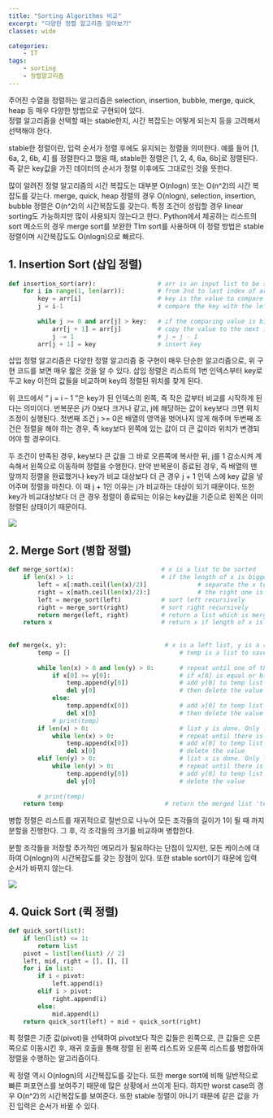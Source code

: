 ```yaml
---
title: "Sorting Algorithms 비교"
excerpt: "다양한 정렬 알고리즘 알아보기"
classes: wide

categories:
    - IT
tags:
    - sorting
    - 정렬알고리즘
---
```



주어진 수열을 정렬하는 알고리즘은 selection, insertion, bubble, merge, quick, heap 등 매우 다양한 방법으로 구현되어 있다.    
정렬 알고리즘을 선택할 때는 stable한지, 시간 복잡도는 어떻게 되는지 등을 고려해서 선택해야 한다. 

stable한 정렬이란, 입력 순서가 정렬 후에도 유지되는 정렬을 의미한다. 예를 들어 [1, 6a, 2, 6b, 4] 를 정렬한다고 했을 때, stable한 정렬은 [1, 2, 4, 6a, 6b]로 정렬된다. 즉 같은 key값을 가진 데이터의 순서가 정렬 이후에도 그대로인 것을 뜻한다.

많이 알려진 정렬 알고리즘의 시간 복잡도는 대부분 O(nlogn) 또는 O(n^2)의 시간 복잡도를 갖는다. merge, quick, heap 정렬의 경우 O(nlogn), selection, insertion, bubble 정렬은 O(n^2)의 시간복잡도를 갖는다. 특정 조건이 성립할 경우 linear sorting도 가능하지만 많이 사용되지 않는다고 한다. Python에서 제공하는 리스트의 sort 메소드의 경우 merge sort를 보완한 TIm sort를 사용하며 이 정렬 방법은 stable 정렬이며 시간복잡도도 O(nlogn)으로 빠르다. 



## 1. Insertion Sort (삽입 정렬)


```python
def insertion_sort(arr):                 # arr is an input list to be sorted
    for i in range(1, len(arr)):         # from 2nd to last index of arr
        key = arr[i]                     # key is the value to compare
        j = i-1                          # compare the key with the left values one by one
        
        while j >= 0 and arr[j] > key:   # if the comparing value is bigger than the key
            arr[j + 1] = arr[j]          # copy the value to the next index
            j -= 1                       # j = j - 1
        arr[j + 1] = key                 # insert key
```

삽입 정렬 알고리즘은 다양한 정렬 알고리즘 중 구현이 매우 단순한 알고리즘으로, 위 구현 코드를 보면 매우 짧은 것을 알 수 있다. 삽입 정렬은 리스트의 1번 인덱스부터 key로 두고 key 이전의 값들을 비교하며 key의 정렬된 위치를 찾게 된다. 

위 코드에서 “ j = i – 1 ”은 key가 된 인덱스의 왼쪽, 즉 작은 값부터 비교를 시작하게 된다는 의미이다. 반복문은 j가 0보다 크거나 같고, j에 해당하는 값이 key보다 크면 위치 조정이 실행된다. 첫번째 조건 j >= 0은 배열의 영역을 벗어나지 않게 해주며 두번째 조건은 정렬을 해야 하는 경우, 즉 key보다 왼쪽에 있는 값이 더 큰 값이라 위치가 변경되어야 할 경우이다. 

두 조건이 만족된 경우, key보다 큰 값을 그 바로 오른쪽에 복사한 뒤, j를 1 감소시켜 계속해서 왼쪽으로 이동하며 정렬을 수행한다. 만약 반복문이 종료된 경우, 즉 배열의 맨 앞까지 정렬을 완료했거나 key가 비교 대상보다 더 큰 경우 j + 1 인덱 스에 key 값을 넣어주며 정렬을 마친다. 이 때 j + 1인 이유는 j가 비교하는 대상이 되기 때문이다. 또한 key가 비교대상보다 더 큰 경우 정렬이 종료되는 이유는 key값을 기준으로 왼쪽은 이미 정렬된 상태이기 때문이다.


![](https://username-jm.github.io/assets/images/sort/insertion.png)




## 2. Merge Sort (병합 정렬)


```python
def merge_sort(x):                        # x is a list to be sorted
    if len(x) > 1:                        # if the length of x is bigger than 1
        left = x[:math.ceil(len(x)/2)]              # separate the x to two lists. the left one is 'left'
        right = x[math.ceil(len(x)/2):]             # the right one is 'right'
        left = merge_sort(left)           # sort left recursively
        right = merge_sort(right)         # sort right recursively
        return merge(left, right)         # return a list which is merged by left and right lists
    return x                              # return x if length of x is 1
    
    
def merge(x, y):                           # x is a left list, y is a right list
        temp = []                              # temp is a list to save merged list
    
        while len(x) > 0 and len(y) > 0:       # repeat until one of the lists' length is 0
            if x[0] >= y[0]:                   # if x[0] is equal or bigger than y[0]
                temp.append(y[0])              # add y[0] to temp list
                del y[0]                       # then delete the value from the y list
            else:
                temp.append(x[0])              # add x[0] to temp list
                del x[0]                       # then delete the value from the x list
            # print(temp)
        if len(x) > 0:                         # list y is done. Only list x remains
            while len(x) > 0:                  # repeat until there is no value in x
                temp.append(x[0])              # add x[0] to temp list
                del x[0]                       # delete the value
        elif len(y) > 0:                       # list x is done. Only list y remains
            while len(y) > 0:                  # repeat until there is no value in y
                temp.append(y[0])              # add y[0] to temp list
                del y[0]                       # delete the value
    
        # print(temp)
    return temp                            # return the merged list 'temp'
```

병합 정렬은 리스트를 재귀적으로 절반으로 나누어 모든 조각들의 길이가 1이 될 때 까지 분할을 진행한다. 그 후, 각 조각들의 크기를 비교하며 병합한다. 

분할 조각들을 저장할 추가적인 메모리가 필요하다는 단점이 있지만, 모든 케이스에 대하여 O(nlogn)의 시간복잡도를 갖는 장점이 있다. 또한 stable sort이기 때문에 입력 순서가 바뀌지 않는다. 


![](https://username-jm.github.io/assets/images/sort/merge.png)

## 4. Quick Sort (퀵 정렬)


```python
def quick_sort(list):
    if len(list) <= 1:
        return list
    pivot = list[len(list) // 2]
    left, mid, right = [], [], []
    for i in list:
        if i < pivot:
            left.append(i)
        elif i > pivot:
            right.append(i)
        else:
            mid.append(i)
    return quick_sort(left) + mid + quick_sort(right)
```

퀵 정렬은 기준 값(pivot)을 선택하여 pivot보다 작은 값들은 왼쪽으로, 큰 값들은 오른쪽으로 이동시킨 후, 재귀 호출을 통해 정렬 된 왼쪽 리스트와 오른쪽 리스트를 병합하여 정렬을 수행하는 알고리즘이다. 

퀵 정렬 역시 O(nlogn)의 시간복잡도를 갖는다. 또한 merge sort에 비해 일반적으로 빠른 퍼포먼스를 보여주기 때문에 많은 상황에서 쓰이게 된다. 하지만 worst case의 경우 O(n^2)의 시간복잡도를 보여준다. 또한 stable 정렬이 아니기 때문에 같은 값을 가진 입력은 순서가 바뀔 수 있다. 
